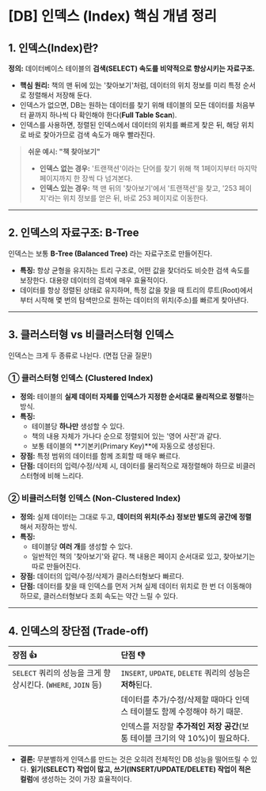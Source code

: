 # [DB] 인덱스 (Index) 핵심 개념 정리

## 1. 인덱스(Index)란?

**정의:** 데이터베이스 테이블의 **검색(SELECT) 속도를 비약적으로 향상시키는 자료구조.**

-   **핵심 원리:** 책의 맨 뒤에 있는 '찾아보기'처럼, 데이터의 위치 정보를 미리 특정 순서로 정렬해서 저장해 둔다.
-   인덱스가 없으면, DB는 원하는 데이터를 찾기 위해 테이블의 모든 데이터를 처음부터 끝까지 하나씩 다 확인해야 한다(**Full Table Scan**).
-   인덱스를 사용하면, 정렬된 인덱스에서 데이터의 위치를 빠르게 찾은 뒤, 해당 위치로 바로 찾아가므로 검색 속도가 매우 빨라진다.

> **쉬운 예시: "책 찾아보기"**
> -   **인덱스 없는 경우:** '트랜잭션'이라는 단어를 찾기 위해 책 1페이지부터 마지막 페이지까지 한 장씩 다 넘겨본다.
> -   **인덱스 있는 경우:** 책 맨 뒤의 '찾아보기'에서 '트랜잭션'을 찾고, '253 페이지'라는 위치 정보를 얻은 뒤, 바로 253 페이지로 이동한다.

---

## 2. 인덱스의 자료구조: B-Tree

인덱스는 보통 **B-Tree (Balanced Tree)** 라는 자료구조로 만들어진다.

-   **특징:** 항상 균형을 유지하는 트리 구조로, 어떤 값을 찾더라도 비슷한 검색 속도를 보장한다. 대용량 데이터의 검색에 매우 효율적이다.
-   데이터를 항상 정렬된 상태로 유지하며, 특정 값을 찾을 때 트리의 루트(Root)에서부터 시작해 몇 번의 탐색만으로 원하는 데이터의 위치(주소)를 빠르게 찾아낸다.


---

## 3. 클러스터형 vs 비클러스터형 인덱스

인덱스는 크게 두 종류로 나뉜다. (면접 단골 질문!)

### ① 클러스터형 인덱스 (Clustered Index)

-   **정의:** 테이블의 **실제 데이터 자체를 인덱스가 지정한 순서대로 물리적으로 정렬**하는 방식.
-   **특징:**
    -   테이블당 **하나만** 생성할 수 있다.
    -   책의 내용 자체가 가나다 순으로 정렬되어 있는 '영어 사전'과 같다.
    -   보통 테이블의 **기본키(Primary Key)**에 자동으로 생성된다.
-   **장점:** 특정 범위의 데이터를 함께 조회할 때 매우 빠르다.
-   **단점:** 데이터의 입력/수정/삭제 시, 데이터를 물리적으로 재정렬해야 하므로 비클러스터형에 비해 느리다.

### ② 비클러스터형 인덱스 (Non-Clustered Index)

-   **정의:** 실제 데이터는 그대로 두고, **데이터의 위치(주소) 정보만 별도의 공간에 정렬**해서 저장하는 방식.
-   **특징:**
    -   테이블당 **여러 개**를 생성할 수 있다.
    -   일반적인 책의 '찾아보기'와 같다. 책 내용은 페이지 순서대로 있고, 찾아보기는 따로 만들어진다.
-   **장점:** 데이터의 입력/수정/삭제가 클러스터형보다 빠르다.
-   **단점:** 데이터를 찾을 때 인덱스를 먼저 거쳐 실제 데이터 위치로 한 번 더 이동해야 하므로, 클러스터형보다 조회 속도는 약간 느릴 수 있다.

---

## 4. 인덱스의 장단점 (Trade-off)

| 장점 👍 | 단점 👎 |
| :--- | :--- |
| `SELECT` 쿼리의 성능을 크게 향상시킨다. (`WHERE`, `JOIN` 등) | `INSERT`, `UPDATE`, `DELETE` 쿼리의 성능은 **저하**된다. |
| | 데이터를 추가/수정/삭제할 때마다 인덱스 테이블도 함께 수정해야 하기 때문. |
| | 인덱스를 저장할 **추가적인 저장 공간**(보통 테이블 크기의 약 10%)이 필요하다. |

-   **결론:** 무분별하게 인덱스를 만드는 것은 오히려 전체적인 DB 성능을 떨어뜨릴 수 있다. **읽기(SELECT) 작업이 많고, 쓰기(INSERT/UPDATE/DELETE) 작업이 적은 컬럼**에 생성하는 것이 가장 효율적이다.
